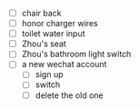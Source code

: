 - [ ] chair back
- [ ] honor charger wires
- [ ] toilet water input
- [ ] Zhou's seat
- [ ] Zhou's bathroom light switch
- [ ] a new wechat account
	- [ ] sign up
	- [ ] switch
	- [ ] delete the old one
<!--stackedit_data:
eyJoaXN0b3J5IjpbLTE3NDExOTE1XX0=
-->